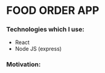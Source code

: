 <h1>FOOD ORDER APP</h1>
<h3>Technologies which I use:</h3>
<ul>
  <li>React</li>
  <li> Node JS (express) </li>
</ul>
<h3>Motivation:</h3>
